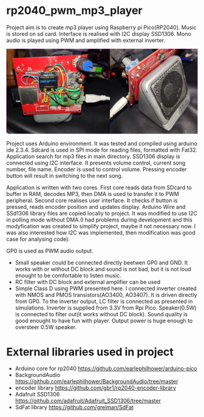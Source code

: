 # rp2040_pwm_mp3_player
Project aim is to create mp3 player using Raspberry pi Pico(RP2040). Music is stored on sd card. Interface is realised with I2C display SSD1306. Mono audio is played using PWM and amplified with external inverter.

![alt text](https://github.com/mztulip/rp2040_pwm_mp3_player/blob/main/hardware_img/main.png?raw=true)

Project uses Arduino environment. It was tested and compiled using arduino ide 2.3.4.
Sdcard is used in SPI mode for reading files, formatted with Fat32.
Application search for mp3 files in main directory. 
SSD1306 display is connected using I2C interface. It presents volume control, current song number,
file name. Encoder is used to control volume. Pressing encoder button will result in switching to the next song.

Application is written with two cores. First core reads data from SDcard to buffer in RAM, decodes MP3,
then DMA is used to transfer it to PWM peripheral. 
Second core realises user interface. It checks if  button is pressed, reads encoder position and updates display.
Arduino Wire and SSd1306 library files are copied locally to project.
It was modified to use I2C in polling mode without DMA.(I had problems
during development and this modyfication was created to simplify project, maybe it not necessary now. I was also interested how
I2C was implemented, then modification was good case for analysing code).

GP0 is used as PWM audio output. 
* Small speaker could be connected directly beetwen GP0 and GND.
It works with or without DC block and sound is not bad, but it is not loud enought to be comfortable to listen music.
* RC filter with DC block and external amplifier can be used
* Simple Class D using PWM presented here. I connected inverter created with NMOS and PMOS transistors(AO3400, AO3407).
It is driven directly from GP0. To the inverter output, LC filter is connected as presented in simulations. 
Inverter is supplied from 3.3V from Rpi Pico. Speaker(0.5W) is connected to filter out(it works without DC block). 
Sound quality is good enought to have fun with player. Output power is huge enough to oversteer 0.5W speaker.


# External libraries used in project

* Arduino core for rp2040 https://github.com/earlephilhower/arduino-pico
* BackgroundAudio https://github.com/earlephilhower/BackgroundAudio/tree/master
* encoder library https://github.com/gbr1/rp2040-encoder-library
* Adafruit SSD1306 https://github.com/adafruit/Adafruit_SSD1306/tree/master
* SdFat library https://github.com/greiman/SdFat